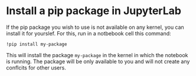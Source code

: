 # Install a pip package in JupyterLab
If the pip package you wish to use is not available on any kernel, you can install it for yourslef.
For this, run in a notbebook cell this command:
```
!pip install my-package
```
This will install the package `my-package` in the kernel in which the notebook is running. The package will be only available to you and will not create any conflcits for other users.
